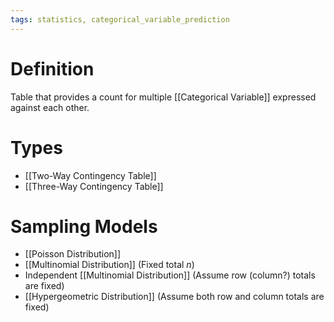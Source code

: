 ```yaml
---
tags: statistics, categorical_variable_prediction
---
```


# Definition

Table that provides a count for multiple [[Categorical Variable]] expressed against each other.

# Types
- [[Two-Way Contingency Table]]
- [[Three-Way Contingency Table]]

# Sampling Models
- [[Poisson Distribution]]
- [[Multinomial Distribution]] (Fixed total $n$)
- Independent [[Multinomial Distribution]] (Assume row (column?) totals are fixed)
- [[Hypergeometric Distribution]] (Assume both row and column totals are fixed)